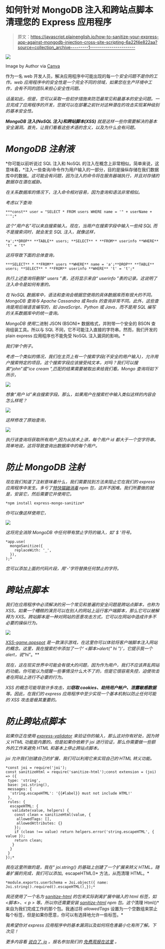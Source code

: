 # 如何针对 MongoDB 注入和跨站点脚本清理您的 Express 应用程序

> 原文：<https://javascript.plainenglish.io/how-to-sanitize-your-express-app-against-mongodb-injection-cross-site-scripting-6a22f4e822aa?source=collection_archive---------1----------------------->

![](img/0844f4a9a9988605f4d1851b3625b761.png)

Image by Author via [Canva](https://www.canva.com/)

作为一名 web 开发人员，解决应用程序中可能出现的每一个*安全问题不是你的工作。web 应用程序中的安全性是一个完全不同的领域，如果您在生产环境中工作，会有不同的团队来担心安全性问题。*

*话虽如此，但是，您可以采取一些初步措施来防范最常见和最基本的安全问题。一旦完成了应用程序的开发，您就可以在部署之前针对这种潜在的攻击实现某种级别的基本安全性。*

***MongoDB 注入(NoSQL 注入)**和**跨站脚本(XSS)** 就是这样一些你需要解决的基本安全漏洞。首先，让我们看看这些术语的含义，以及为什么会有问题。*

# *MongoDB 注射液*

*你可能以前听说过 SQL 注入和 NoSQL 的注入在概念上非常相似。简单来说，这意味着，*注入一些查询/命令作为用户输入的一部分，目的是操纵存储在我们数据库中的数据。*这可能会有问题，因为注入的命令将在服务器端执行，并且对存储的数据存在潜在威胁。*

*在关系数据库的情况下，注入命令相对容易，因为查询和语法非常相似。*

*考虑以下查询:*

```
***const** user = "SELECT * FROM users WHERE name = '" + userName + "'";*
```

*这个“用户名”可以来自搜索输入。现在，当用户在搜索字段中输入一些纯 SQL 而不是搜索词时，就会发生 SQL 注入，就像这样，*

```
*a';**DROP** **TABLE** users; **SELECT** * **FROM** userinfo **WHERE** 't' = 't*
```

*这将导致下面的总体查询，*

```
***SELECT** * **FROM** users **WHERE** name = 'a';**DROP** **TABLE** users; **SELECT** * **FROM** userinfo **WHERE** 't' = 't';*
```

*执行上述查询将删除“ *users* ”表，还将显示来自“ *userinfo* ”表的记录。这说明了注入命令是如何有害的。*

*在 NoSQL 数据库中，语法和查询会根据您使用的具体数据库而有很大的不同。MongoDB 查询与 Apache Cassandra 或 Redis 的查询非常不同。此外，这些查询是用后端语言编写的，如 JavaScript、Python 或 Java，而不是用 SQL 编写的关系数据库中的统一查询。*

*MongoDB 使用*二进制 JSON (BSON)* 数据格式，并附带一个安全的 BSON 查询组装工具。所以与 SQL 不同，它不可能注入直接的字符串。然而，我们开发的 plain express 应用程序也不能免受 NoSQL 注入漏洞的影响。*

*我们举个例子。*

*考虑一个类似的情况，我们在主页上有一个搜索字段(不安全的用户输入)，允许用户搜索特定的项目。这个搜索字段应该接受纯文本，对吗？我们可以搜索“john”或“ice cream ”,匹配的结果需要被取出来给我们看。Mongo 查询将如下所示，*

*![](img/4221b8b9c92af96c0c8f9328c7118fa2.png)*

*想象“用户 Id”来自搜索字段。那么，如果用户在搜索栏中输入类似这样的内容会怎么样呢？*

*![](img/a4c7b2085e2504f0e34fb7dc812c7c38.png)*

*这样修改了原始查询，*

*![](img/4e9375ee1026d6b70988f8b217125f00.png)*

*执行该查询将获取所有用户,因为从技术上讲，每个用户 id 都大于一个空字符串。简单地说，这将导致查询出数据库中的每个用户。*

# *防止 MongoDB 注射*

*现在我们知道了注射意味着什么，我们需要找到方法来阻止它在我们的 express 应用程序中发生。多亏了[特快猫鼬消毒](https://www.npmjs.com/package/express-mongo-sanitize) npm 包，这并不困难。我们所要做的就是，安装它，然后需要它并使用它。*

```
*npm install express-mongo-sanitize*
```

*你可以像这样使用它，*

*![](img/1d03cf2f424098fddee55de349ae61c4.png)*

*这将完全消除 MongoDB 中任何带有禁止字符的输入，如' $ '符号。*

```
*app.use(
  mongoSanitize({
    replaceWith: '_',
  }),
);*
```

*您可以添加上面的代码片段，用'-'字符替换任何禁止的字符。*

# *跨站点脚本*

*我们在应用程序中必须解决的另一个常见和普遍的安全问题是跨站点脚本，也称为 XSS。如果一个糟糕的演员可以在别人的网站上运行客户端脚本，那么它可以被解释为 XXS。跨站脚本是一种对网站的恶意攻击方式，它可以在网站中造成许多不必要的操纵行为。*

*![](img/ccf0b8bf5d5e903b32dcd770e9b9c4ca.png)*

*[XSS-game.appspot](https://xss-game.appspot.com/) 是一款演示游戏，在这里你可以体验将客户端脚本注入网站的概念。这里，我在搜索栏中添加了一个' *<脚本>alert(" hi ")</script>*'，它提示我一个 alert，说*“hi”。**

*现在，这在现实世界中可能会有很大的问题，因为作为用户，我们不应该弄乱网站的功能。你可能认为提醒一些事情没什么大不了的，但是它很容易失控，迫使攻击者在网站上进行不必要的行为。*

*XSS 的概念可能导致许多攻击，如**窃取 cookies、劫持用户帐户、泄露敏感数据**等。因此，在我们的 express 应用程序中至少实现一个基本机制以防止任何可能的 XSS 攻击是极其重要的。*

# *防止跨站点脚本*

*如果你正在使用 [express-validator](https://express-validator.github.io/docs/) 来验证你的输入，那么这对你有好处，因为转义 HTML 功能是内置的。但是如果你依赖于 joi 进行验证，那么你需要做一些额外的工作来避免 HTML 和基本上停止跨站点脚本。*

*joi 允许我们创建自己的扩展，我们可以利用它来实现自己的 HTML 转义功能。*

```
*const joi = require('joi');
const sanitizeHtml = require('sanitize-html');const extension = (joi) => ({
 type: 'string',
 base: joi.string(),
 messages: {
  'string.escapeHTML': '{{#label}} must not include HTML!'
 },
 rules: {
  escapeHTML: {
   validate(value, helpers) {
    const clean = sanitizeHtml(value, {
     allowedTags: [],
     allowedAttributes: {}
    });
    if (clean !== value) return helpers.error('string.escapeHTML', { value });
    return clean;
   }
  }
 }
});*
```

*我在这里所做的是，我在“ *joi.string()* 的基础上创建了一个扩展来转义 HTML。随着扩展的完成，我们可以添加*。escapeHTML()* 方法，从而清理 HTML。*

```
*module.exports.userSchema = Joi.object({ name: Joi.string().required().escapeHTML(),});*
```

*我还使用了一个名为 [sanitize-html](https://www.npmjs.com/package/sanitize-html) 的包来实际剥离扩展中输入的 html 标签，如 *<脚本>、< p >* 等。所以你还需要安装 [sanitize-html](https://www.npmjs.com/package/sanitize-html) npm 包。这个*清理 Html()* 来自为我们完成工作的那个包。我通过将 *allowedTags* 设置为一个空数组来禁止每个标签，但是如果你愿意，你可以有选择地允许一些标签。*

*我希望你对 express 应用程序中的基本漏洞以及如何将危害最小化有所了解。下次见！*

**更多内容看* [*说白了. io*](http://plainenglish.io/) *。报名参加我们的* [*免费周报在这里*](http://newsletter.plainenglish.io/) *。**